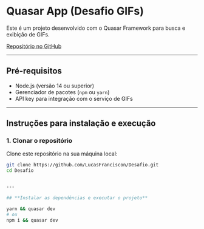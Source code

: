 # Quasar App (Desafio GIFs)

Este é um projeto desenvolvido com o Quasar Framework para busca e exibição de GIFs.

[Repositório no GitHub](https://github.com/LucasFranciscon/Desafio)

---

## **Pré-requisitos**
- Node.js (versão 14 ou superior)
- Gerenciador de pacotes (`npm` ou `yarn`)
- API key para integração com o serviço de GIFs

---

## **Instruções para instalação e execução**

### **1. Clonar o repositório**
Clone este repositório na sua máquina local:
```bash
git clone https://github.com/LucasFranciscon/Desafio.git
cd Desafio


---

## **Instalar as dependências e executar o projeto**

yarn && quasar dev
# ou
npm i && quasar dev

